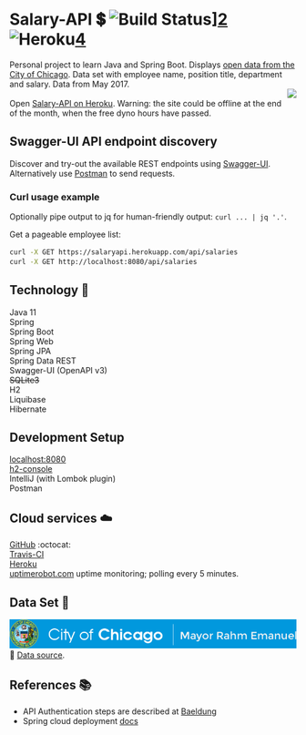 # Salary-API :heavy_dollar_sign: ![Build Status][1]][2] ![Heroku][3][4]
Personal project to learn Java and Spring Boot. Displays [open data from the City of Chicago](https://data.cityofchicago.org/Administration-Finance/Current-Employee-Names-Salaries-and-Position-Title/xzkq-xp2w). Data set with employee name, position title, department and salary. Data from May 2017.<br>
<img src="http://www.codecheese.com/wp-content/uploads/heroku-logo.png" height=95 style="float:right"/><br>
Open [Salary-API on Heroku](https://salaryapi.herokuapp.com/). Warning: the site could be offline at the end of the month, when the free dyno hours have passed.<br>

## Swagger-UI API endpoint discovery

Discover and try-out the available REST endpoints using [Swagger-UI](https://salaryapi.herokuapp.com/). Alternatively use [Postman](https://www.getpostman.com/) to send requests.

### Curl usage example

Optionally pipe output to jq for human-friendly output: `curl ... | jq '.'`.<br>

Get a pageable employee list:
```bash
curl -X GET https://salaryapi.herokuapp.com/api/salaries
curl -X GET http://localhost:8080/api/salaries
```

## Technology :wrench:
Java 11<br>
Spring<br>
Spring Boot<br>
Spring Web<br>
Spring JPA<br>
Spring Data REST<br>
Swagger-UI (OpenAPI v3)<br>
~~SQLite3~~<br>
H2<br>
Liquibase<br>
Hibernate<br>

## Development Setup
[localhost:8080](http://localhost:8080/)<br>
[h2-console](http://localhost:8080/h2-console/)<br>
IntelliJ (with Lombok plugin)<br>
Postman<br>

## Cloud services :cloud:
[GitHub](https://github.com/Eimert/Salary-API) :octocat:<br>
[Travis-CI](https://www.travis-ci.org/Eimert/Salary-API)<br>
[Heroku](https://salaryapi.herokuapp.com)<br>
[uptimerobot.com](https://uptimerobot.com/) uptime monitoring; polling every 5 minutes.<br> 

## Data Set :open_file_folder:
![alt text](https://raw.githubusercontent.com/Eimert/Salary-API/master/src/main/resources/images/City-of-Chicago-Current-Employee-Names-Salaries-and-Position-Titles.png "City of Chicago")<br>
:link: [Data source](https://data.cityofchicago.org/Administration-Finance/Current-Employee-Names-Salaries-and-Position-Title/xzkq-xp2w).

## References :books:
- API Authentication steps are described at [Baeldung](https://www.baeldung.com/securing-a-restful-web-service-with-spring-security#ch_3_7)<br>
- Spring cloud deployment [docs](https://docs.spring.io/spring-boot/docs/current/reference/html/cloud-deployment.html)<br>

[1]: https://travis-ci.org/Eimert/Salary-API.svg?branch=master
[2]: https://www.travis-ci.org/Eimert/Salary-API
[3]: https://heroku-badge.herokuapp.com/?app=salary-api
[4]: https://salaryapi.herokuapp.com/
